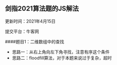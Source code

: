 ## 剑指2021算法题的JS解法

更新时间：2021年4月15日

提交平台：牛客网

####题目1：二维数组中的查找
* 思路一：从右上角向左下角寻找，注意有序这个条件
* 思路二：floodfill算法，对于本题来说过于复杂，超时